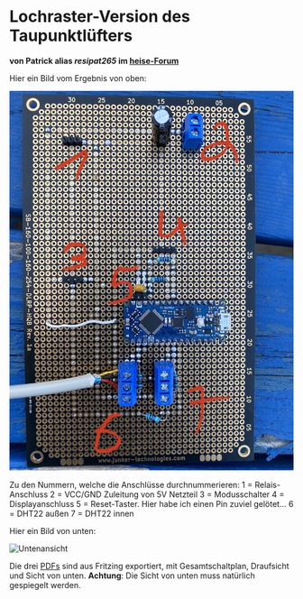 # Lochraster-Version des Taupunktlüfters

**von Patrick alias _resipat265_ im [heise-Forum](https://www.heise.de/forum/Make/Heft-Projekte/Artikelforum-Heft-1-2022/Re-Taupunkt-Lueftungssystem-Bastelfrage/posting-41215886/show/)**

Hier ein Bild vom Ergebnis von oben:

![Draufsicht](./Lochraster_Draufsicht.jpg)

Zu den Nummern, welche die Anschlüsse durchnummerieren:
1 = Relais-Anschluss
2 = VCC/GND Zuleitung von 5V Netzteil
3 = Modusschalter
4 = Displayanschluss
5 = Reset-Taster. Hier habe ich einen Pin zuviel gelötet…
6 = DHT22 außen
7 = DHT22 innen

Hier ein Bild von unten:

![Untenansicht](.\Lochraster_Untenansicht.jpg)

Die drei [PDFs](./PDF) sind aus Fritzing exportiert, mit Gesamtschaltplan, Draufsicht und Sicht von unten. **Achtung**: Die Sicht von unten muss natürlich gespiegelt werden. 
